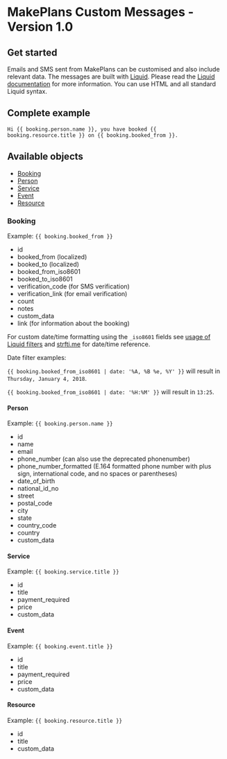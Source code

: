 # MakePlans Custom Messages - Version 1.0

## Get started

Emails and SMS sent from MakePlans can be customised and also include relevant data. The messages are built with [Liquid](http://liquidmarkup.org). Please read the [Liquid documentation](https://github.com/Shopify/liquid/wiki) for more information. You can use HTML and all standard Liquid syntax.

## Complete example

```
Hi {{ booking.person.name }}, you have booked {{ booking.resource.title }} on {{ booking.booked_from }}.
```

## Available objects

* [Booking](#booking)
* [Person](#person)
* [Service](#service)
* [Event](#event)
* [Resource](#resoure)

### Booking

Example: `{{ booking.booked_from }}`

* id
* booked_from (localized)
* booked_to (localized)
* booked_from_iso8601
* booked_to_iso8601
* verification_code (for SMS verification)
* verification_link (for email verification)
* count
* notes
* custom_data
* link (for information about the booking)

For custom date/time formatting using the `_iso8601` fields see [usage of Liquid filters](https://docs.shopify.com/themes/liquid-documentation/filters/additional-filters#date) and [strfti.me](http://www.strfti.me) for date/time reference.

Date filter examples:

`{{ booking.booked_from_iso8601 | date: '%A, %B %e, %Y' }}` will result in `Thursday, January 4, 2018`.

`{{ booking.booked_from_iso8601 | date: '%H:%M' }}` will result in `13:25`.

#### Person

Example: `{{ booking.person.name }}`

* id
* name
* email
* phone_number (can also use the deprecated phonenumber)
* phone_number_formatted (E.164 formatted phone number with plus sign, international code, and no spaces or parentheses)
* date_of_birth
* national_id_no
* street
* postal_code
* city
* state
* country_code
* country
* custom_data

#### Service

Example: `{{ booking.service.title }}`

* id
* title
* payment_required
* price
* custom_data

#### Event

Example: `{{ booking.event.title }}`

* id
* title
* payment_required
* price
* custom_data

#### Resource

Example: `{{ booking.resource.title }}`

* id
* title
* custom_data